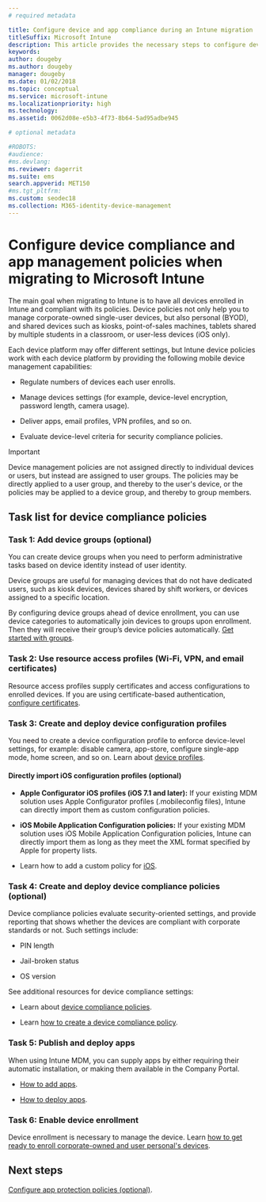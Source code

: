 ```yaml
---
# required metadata

title: Configure device and app compliance during an Intune migration
titleSuffix: Microsoft Intune
description: This article provides the necessary steps to configure device compliance and app management policies during a Microsoft Intune migration.
keywords:
author: dougeby
ms.author: dougeby
manager: dougeby
ms.date: 01/02/2018
ms.topic: conceptual
ms.service: microsoft-intune
ms.localizationpriority: high
ms.technology:
ms.assetid: 0062d08e-e5b3-4f73-8b64-5ad95adbe945

# optional metadata

#ROBOTS:
#audience:
#ms.devlang:
ms.reviewer: dagerrit
ms.suite: ems
search.appverid: MET150
#ms.tgt_pltfrm:
ms.custom: seodec18
ms.collection: M365-identity-device-management
---
```


# Configure device compliance and app management policies when migrating to Microsoft Intune

The main goal when migrating to Intune is to have all devices enrolled in Intune and compliant with its policies. Device policies not only help you to manage corporate-owned single-user devices, but also personal (BYOD), and shared devices such as kiosks, point-of-sales machines, tablets shared by multiple students in a classroom, or user-less devices (iOS only).

Each device platform may offer different settings, but Intune device policies work with each device platform by providing the following mobile device management capabilities:

- Regulate numbers of devices each user enrolls.

- Manage devices settings (for example, device-level encryption, password length, camera usage).

- Deliver apps, email profiles, VPN profiles, and so on.

- Evaluate device-level criteria for security compliance policies.

> [!IMPORTANT]
> Device management policies are not assigned directly to individual devices or users, but instead are assigned to user groups. The policies may be directly applied to a user group, and thereby to the user's device, or the policies may be applied to a device group, and thereby to group members.

## Task list for device compliance policies

### Task 1: Add device groups (optional)

You can create device groups when you need to perform administrative tasks based on device identity instead of user identity.

Device groups are useful for managing devices that do not have dedicated users, such as kiosk devices, devices shared by shift workers, or devices assigned to a specific location.

By configuring device groups ahead of device enrollment, you can use device categories to automatically join devices to groups upon enrollment. Then they will receive their group’s device policies automatically. [Get started with groups](groups-get-started.md).

### Task 2: Use resource access profiles (Wi-Fi, VPN, and email certificates)

Resource access profiles supply certificates and access configurations to enrolled devices. If you are using certificate-based authentication, [configure certificates](protect/certificates-configure.md).

### Task 3: Create and deploy device configuration profiles

You need to create a device configuration profile to enforce device-level settings, for example: disable camera, app-store, configure single-app mode, home screen, and so on. Learn about [device profiles](configuration/device-profiles.md).

#### Directly import iOS configuration profiles (optional)

- **Apple Configurator iOS profiles (iOS 7.1 and later):** If your existing MDM solution uses Apple Configurator profiles (.mobileconfig files), Intune can directly import them as custom configuration policies.

- **iOS Mobile Application Configuration policies:** If your existing MDM solution uses iOS Mobile Application Configuration policies, Intune can directly import them as long as they meet the XML format specified by Apple for property lists.

- Learn how to add a custom policy for [iOS](configuration/custom-settings-ios.md).

### Task 4: Create and deploy device compliance policies (optional)

Device compliance policies evaluate security-oriented settings, and provide reporting that shows whether the devices are compliant with corporate standards or not. Such settings include:

- PIN length

- Jail-broken status

- OS version

See additional resources for device compliance settings:

- Learn about [device compliance policies](device-compliance.md).

- Learn [how to create a device compliance policy](protect/device-compliance-get-started.md).

### Task 5: Publish and deploy apps

When using Intune MDM, you can supply apps by either requiring their automatic installation, or making them available in the Company Portal.

- [How to add apps](apps/apps-add.md).

- [How to deploy apps](apps/apps-deploy.md).

### Task 6: Enable device enrollment

Device enrollment is necessary to manage the device. Learn [how to get ready to enroll corporate-owned and user personal's devices](enrollment/device-enrollment.md).

## Next steps

[Configure app protection policies (optional)](apps/app-protection-policies.md).
